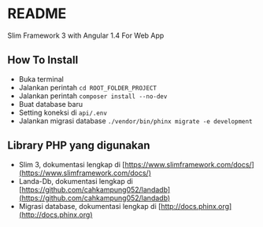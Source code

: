 # README #
Slim Framework 3 with Angular 1.4 For Web App

## How To Install ##

* Buka terminal
* Jalankan perintah `cd ROOT_FOLDER_PROJECT`
* Jalankan perintah `composer install --no-dev`
* Buat database baru
* Setting koneksi di `api/.env`
* Jalankan migrasi database `./vendor/bin/phinx migrate -e development`

## Library PHP yang digunakan ##

* Slim 3, dokumentasi lengkap di [https://www.slimframework.com/docs/](https://www.slimframework.com/docs/)
* Landa-Db, dokumentasi lengkap di [https://github.com/cahkampung052/landadb](https://github.com/cahkampung052/landadb)
* Migrasi database, dokumentasi lengkap di [http://docs.phinx.org](http://docs.phinx.org)
